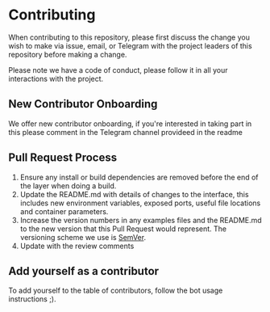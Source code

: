 # Contributing

When contributing to this repository, please first discuss the change you wish to make via issue,
email, or Telegram with the project leaders of this repository before making a change. 

Please note we have a code of conduct, please follow it in all your interactions with the project.

## New Contributor Onboarding

We offer new contributor onboarding, if you're interested in taking part in this please comment in the Telegram channel provideed in the readme

## Pull Request Process

1. Ensure any install or build dependencies are removed before the end of the layer when doing a 
   build.
2. Update the README.md with details of changes to the interface, this includes new environment 
   variables, exposed ports, useful file locations and container parameters.
3. Increase the version numbers in any examples files and the README.md to the new version that this
   Pull Request would represent. The versioning scheme we use is [SemVer](http://semver.org/).
4. Update with the review comments

## Add yourself as a contributor

To add yourself to the table of contributors, follow the bot usage instructions ;).
